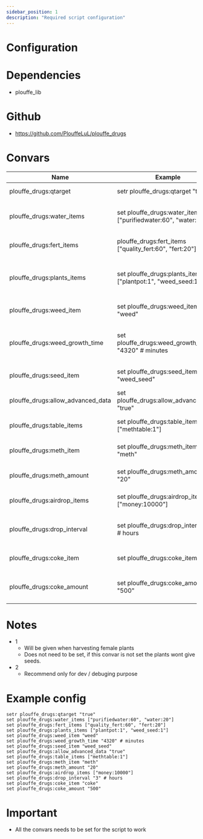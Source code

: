 ```yaml
---
sidebar_position: 1
description: "Required script configuration"
---
```

# Configuration

# Dependencies
- plouffe_lib

# Github
- https://github.com/PlouffeLuL/plouffe_drugs

# Convars
|Name | Example | Description | Format | Notes |
| - |  - | - | - | - |
| plouffe_drugs:qtarget | setr plouffe_drugs:qtarget "true" | - Will use qtarget to loot
| plouffe_drugs:water_items | set plouffe_drugs:water_items ["purifiedwater:60", "water:20"] | - purifiedwater will add 60 % water value to the plant | item_name:percent_amount |
| plouffe_drugs:fert_items | plouffe_drugs:fert_items ["quality_fert:60", "fert:20"] | - quality_fert will add 60 % fert value to the plant | item_name:percent_amount |
| plouffe_drugs:plants_items | set plouffe_drugs:plants_items ["plantpot:1", "weed_seed:1"] | - 1x plantpot and 1x weed_seed will be nescessary to plant  item_name:amount |
| plouffe_drugs:weed_item | set plouffe_drugs:weed_item "weed" | - The name of your item to be considered weed | string |
| plouffe_drugs:weed_growth_time | set plouffe_drugs:weed_growth_time "4320" # minutes | - The time required for a plant to get to full maturity in minutes | string |
| plouffe_drugs:seed_item | set plouffe_drugs:seed_item "weed_seed" | - The name of your item to be considered seed | string | 1 |
| plouffe_drugs:allow_advanced_data | set plouffe_drugs:allow_advanced_data "true" | - This will allow the 'Data' option in the plants menu | string | 2 |
| plouffe_drugs:table_items | set plouffe_drugs:table_items ["methtable:1"] | - 1x methtable will be nescessary to place a meth table | item_name:amount |
| plouffe_drugs:meth_item | set plouffe_drugs:meth_item "meth" | - The name of your item to be considered meth | string |
| plouffe_drugs:meth_amount | set plouffe_drugs:meth_amount "20" | - The amount of meth to be given after cooking meth | string |
| plouffe_drugs:airdrop_items | set plouffe_drugs:airdrop_items ["money:10000"] | - 10000x money will be nescessary to call a airdrop | item_name:amount |
| plouffe_drugs:drop_interval | set plouffe_drugs:drop_interval "3" # hours | - The time in hours between players can call an airdrop | string |
| plouffe_drugs:coke_item | set plouffe_drugs:coke_item "coke" | - The name of your item to be considered coke | string |
| plouffe_drugs:coke_amount | set plouffe_drugs:coke_amount "500" | - The amount of coke to be given after looting an airdrop | string |

# Notes
- 1
    - Will be given when harvesting female plants
    - Does not need to be set, if this convar is not set the plants wont give seeds.
- 2
    - Recommend only for dev / debuging purpose

# Example config 

```
setr plouffe_drugs:qtarget "true"
set plouffe_drugs:water_items ["purifiedwater:60", "water:20"]
set plouffe_drugs:fert_items ["quality_fert:60", "fert:20"]
set plouffe_drugs:plants_items ["plantpot:1", "weed_seed:1"]
set plouffe_drugs:weed_item "weed"
set plouffe_drugs:weed_growth_time "4320" # minutes
set plouffe_drugs:seed_item "weed_seed"
set plouffe_drugs:allow_advanced_data "true"
set plouffe_drugs:table_items ["methtable:1"]
set plouffe_drugs:meth_item "meth"
set plouffe_drugs:meth_amount "20"
set plouffe_drugs:airdrop_items ["money:10000"]
set plouffe_drugs:drop_interval "3" # hours
set plouffe_drugs:coke_item "coke"
set plouffe_drugs:coke_amount "500"
```

# Important

- All the convars needs to be set for the script to work